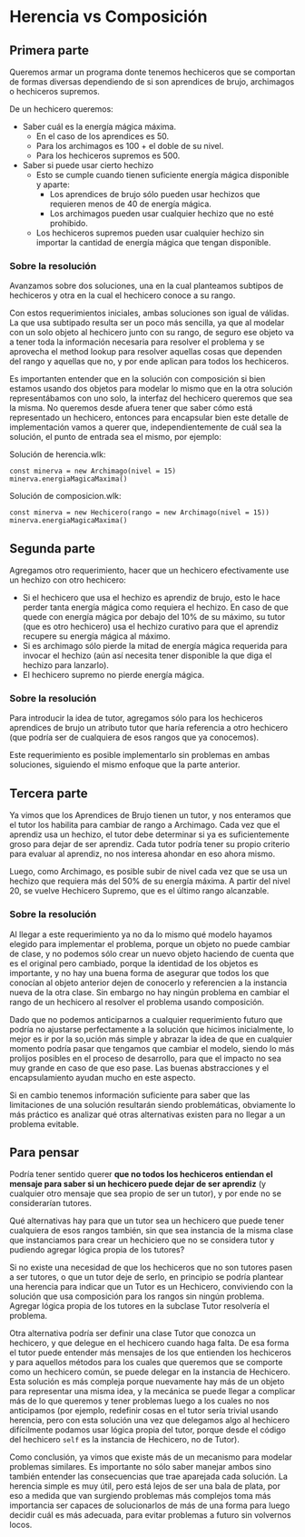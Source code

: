 # Herencia vs Composición

## Primera parte

Queremos armar un programa donte tenemos hechiceros que se comportan de formas diversas dependiendo de si son aprendices de brujo, archimagos o hechiceros supremos.

De un hechicero queremos:
- Saber cuál es la energía mágica máxima.
  - En el caso de los aprendices es 50.
  - Para los archimagos es 100 + el doble de su nivel.
  - Para los hechiceros supremos es 500.
- Saber si puede usar cierto hechizo
  - Esto se cumple cuando tienen suficiente energía mágica disponible y aparte:
    - Los aprendices de brujo sólo pueden usar hechizos que requieren menos de 40 de energía mágica.
    - Los archimagos pueden usar cualquier hechizo que no esté prohibido.
  - Los hechiceros supremos pueden usar cualquier hechizo sin importar la cantidad de energía mágica que tengan disponible.

### Sobre la resolución

Avanzamos sobre dos soluciones, una en la cual planteamos subtipos de hechiceros y otra en la cual el hechicero conoce a su rango.

Con estos requerimientos iniciales, ambas soluciones son igual de válidas. La que usa subtipado resulta ser un poco más sencilla, ya que al modelar con un solo objeto al hechicero junto con su rango, de seguro ese objeto va a tener toda la información necesaria para resolver el problema y se aprovecha el method lookup para resolver aquellas cosas que dependen del rango y aquellas que no, y por ende aplican para todos los hechiceros.

Es importanten entender que en la solución con composición si bien estamos usando dos objetos para modelar lo mismo que en la otra solución representábamos con uno solo, la interfaz del hechicero queremos que sea la misma. No queremos desde afuera tener que saber cómo está representado un hechicero, entonces para encapsular bien este detalle de implementación vamos a querer que, independientemente de cuál sea la solución, el punto de entrada sea el mismo, por ejemplo:

Solución de herencia.wlk:
```
const minerva = new Archimago(nivel = 15)
minerva.energiaMagicaMaxima()
```

Solución de composicion.wlk:
```
const minerva = new Hechicero(rango = new Archimago(nivel = 15))
minerva.energiaMagicaMaxima()
```

## Segunda parte

Agregamos otro requerimiento, hacer que un hechicero efectivamente use un hechizo con otro hechicero:
- Si el hechicero que usa el hechizo es aprendiz de brujo, esto le hace perder tanta energía mágica como requiera el hechizo. En caso de que quede con energía mágica por debajo del 10% de su máximo, su tutor (que es otro hechicero) usa el hechizo curativo para que el aprendiz recupere su energía mágica al máximo.
- Si es archimago sólo pierde la mitad de energía mágica requerida para invocar el hechizo (aún así necesita tener disponible la que diga el hechizo para lanzarlo).
- El hechicero supremo no pierde energía mágica.

### Sobre la resolución

Para introducir la idea de tutor, agregamos sólo para los hechiceros aprendices de brujo un atributo tutor que haría referencia a otro hechicero (que podría ser de cualquiera de esos rangos que ya conocemos).

Este requerimiento es posible implementarlo sin problemas en ambas soluciones, siguiendo el mismo enfoque que la parte anterior.

## Tercera parte

Ya vimos que los Aprendices de Brujo tienen un tutor, y nos enteramos que el tutor los habilita para cambiar de rango a Archimago. Cada vez que el aprendiz usa un hechizo, el tutor debe determinar si ya es suficientemente groso para dejar de ser aprendiz. Cada tutor podría tener su propio criterio para evaluar al aprendiz, no nos interesa ahondar en eso ahora mismo.

Luego, como Archimago, es posible subir de nivel cada vez que se usa un hechizo que requiera más del 50% de su energía máxima. A partir del nivel 20, se vuelve Hechicero Supremo, que es el último rango alcanzable.

### Sobre la resolución

Al llegar a este requerimiento ya no da lo mismo qué modelo hayamos elegido para implementar el problema, porque un objeto no puede cambiar de clase, y no podemos sólo crear un nuevo objeto haciendo de cuenta que es el original pero cambiado, porque la identidad de los objetos es importante, y no hay una buena forma de asegurar que todos los que conocían al objeto anterior dejen de conocerlo y referencien a la instancia nueva de la otra clase. Sin embargo no hay ningún problema en cambiar el rango de un hechicero al resolver el problema usando composición.

Dado que no podemos anticiparnos a cualquier requerimiento futuro que podría no ajustarse perfectamente a la solución que hicimos inicialmente, lo mejor es ir por la so,ución más simple y abrazar la idea de que en cualquier momento podría pasar que tengamos que cambiar el modelo, siendo lo más prolijos posibles en el proceso de desarrollo, para que el impacto no sea muy grande en caso de que eso pase. Las buenas abstracciones y el encapsulamiento ayudan mucho en este aspecto.

Si en cambio tenemos información suficiente para saber que las limitaciones de una solución resultarán siendo problemáticas, obviamente lo más práctico es analizar qué otras alternativas existen para no llegar a un problema evitable.

## Para pensar

Podría tener sentido querer **que no todos los hechiceros entiendan el mensaje para saber si un hechicero puede dejar de ser aprendiz** (y cualquier otro mensaje que sea propio de ser un tutor), y por ende no se considerarían tutores.

Qué alternativas hay para que un tutor sea un hechicero que puede tener cualquiera de esos rangos también, sin que sea instancia de la misma clase que instanciamos para crear un hechiciero que no se considera tutor y pudiendo agregar lógica propia de los tutores?

Si no existe una necesidad de que los hechiceros que no son tutores pasen a ser tutores, o que un tutor deje de serlo, en principio se podría plantear una herencia para indicar que un Tutor es un Hechicero, conviviendo con la solución que usa composición para los rangos sin ningún problema. Agregar lógica propia de los tutores en la subclase Tutor resolvería el problema.

Otra alternativa podría ser definir una clase Tutor que conozca un hechicero, y que delegue en el hechicero cuando haga falta. De esa forma el tutor puede entender más mensajes de los que entienden los hechiceros y para aquellos métodos para los cuales que queremos que se comporte como un hechicero común, se puede delegar en la instancia de Hechicero. Esta solución es más compleja porque nuevamente hay más de un objeto para representar una misma idea, y la mecánica se puede llegar a complicar más de lo que queremos y tener problemas luego a los cuales no nos anticipamos (por ejemplo, redefinir cosas en el tutor sería trivial usando herencia, pero con esta solución una vez que delegamos algo al hechicero difícilmente podamos usar lógica propia del tutor, porque desde el código del hechicero `self` es la instancia de Hechicero, no de Tutor).

Como conclusión, ya vimos que existe más de un mecanismo para modelar problemas similares. Es importante no sólo saber manejar ambos sino también entender las consecuencias que trae aparejada cada solución. La herencia simple es muy útil, pero está lejos de ser una bala de plata, por eso a medida que van surgiendo problemas más complejos toma más importancia ser capaces de solucionarlos de más de una forma para luego decidir cuál es más adecuada, para evitar problemas a futuro sin volvernos locos.
